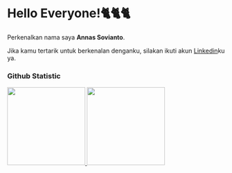 # Hello Everyone!🐈🐈🐈
 
Perkenalkan nama saya **Annas Sovianto**.<br>
 
Jika kamu tertarik untuk berkenalan denganku, silakan ikuti akun [Linkedin](https://www.linkedin.com/in/annassovianto)ku ya.
 
### Github Statistic
<p align="left">
<a href="https://github.com/anndeviant">
  <img height="180em" src="https://github-readme-stats-eight-theta.vercel.app/api?username=anndeviant&show_icons=true&theme=algolia&include_all_commits=true&count_private=true"/>
  <img height="180em" src="https://github-readme-stats-eight-theta.vercel.app/api/top-langs/?username=anndeviant&layout=compact&layout=compact&theme=algolia"/>
</a>
</p>
